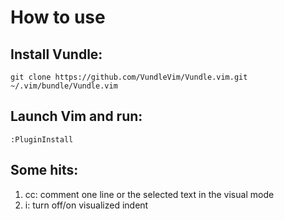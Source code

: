 # How to use

## Install Vundle: 

`git clone https://github.com/VundleVim/Vundle.vim.git ~/.vim/bundle/Vundle.vim`

## Launch Vim and run: 

`:PluginInstall`

## Some hits: 

1. <leader>cc: comment one line or the selected text in the visual mode
1. <leader>i: turn off/on visualized indent 
